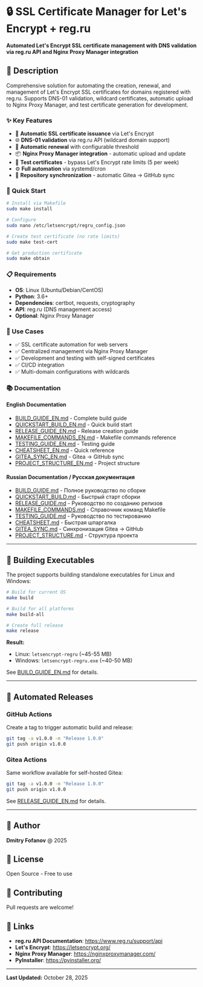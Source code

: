 # 🔒 SSL Certificate Manager for Let's Encrypt + reg.ru

**Automated Let's Encrypt SSL certificate management with DNS validation via reg.ru API and Nginx Proxy Manager integration**

## 📖 Description

Comprehensive solution for automating the creation, renewal, and management of Let's Encrypt SSL certificates for domains registered with reg.ru. Supports DNS-01 validation, wildcard certificates, automatic upload to Nginx Proxy Manager, and test certificate generation for development.

### ✨ Key Features

- 🔐 **Automatic SSL certificate issuance** via Let's Encrypt
- 🌐 **DNS-01 validation** via reg.ru API (wildcard domain support)
- 🔄 **Automatic renewal** with configurable threshold
- 📦 **Nginx Proxy Manager integration** - automatic upload and update
- 🧪 **Test certificates** - bypass Let's Encrypt rate limits (5 per week)
- ⚙️ **Full automation** via systemd/cron
- 🔀 **Repository synchronization** - automatic Gitea → GitHub sync

### 🚀 Quick Start

```bash
# Install via Makefile
sudo make install

# Configure
sudo nano /etc/letsencrypt/regru_config.json

# Create test certificate (no rate limits)
sudo make test-cert

# Get production certificate
sudo make obtain
```

### 📋 Requirements

- **OS**: Linux (Ubuntu/Debian/CentOS)
- **Python**: 3.6+
- **Dependencies**: certbot, requests, cryptography
- **API**: reg.ru (DNS management access)
- **Optional**: Nginx Proxy Manager

### 🎯 Use Cases

- ✅ SSL certificate automation for web servers
- ✅ Centralized management via Nginx Proxy Manager
- ✅ Development and testing with self-signed certificates
- ✅ CI/CD integration
- ✅ Multi-domain configurations with wildcards

### 📚 Documentation

#### English Documentation
- [BUILD_GUIDE_EN.md](../en/BUILD_GUIDE_EN.md) - Complete build guide
- [QUICKSTART_BUILD_EN.md](../en/QUICKSTART_BUILD_EN.md) - Quick build start
- [RELEASE_GUIDE_EN.md](../en/RELEASE_GUIDE_EN.md) - Release creation guide
- [MAKEFILE_COMMANDS_EN.md](../en/MAKEFILE_COMMANDS_EN.md) - Makefile commands reference
- [TESTING_GUIDE_EN.md](../en/TESTING_GUIDE_EN.md) - Testing guide
- [CHEATSHEET_EN.md](../en/CHEATSHEET_EN.md) - Quick reference
- [GITEA_SYNC_EN.md](../en/GITEA_SYNC_EN.md) - Gitea → GitHub sync
- [PROJECT_STRUCTURE_EN.md](../en/PROJECT_STRUCTURE_EN.md) - Project structure

#### Russian Documentation / Русская документация
- [BUILD_GUIDE.md](../ru/BUILD_GUIDE.md) - Полное руководство по сборке
- [QUICKSTART_BUILD.md](../ru/QUICKSTART_BUILD.md) - Быстрый старт сборки
- [RELEASE_GUIDE.md](../ru/RELEASE_GUIDE.md) - Руководство по созданию релизов
- [MAKEFILE_COMMANDS.md](../ru/MAKEFILE_COMMANDS.md) - Справочник команд Makefile
- [TESTING_GUIDE.md](../ru/TESTING_GUIDE.md) - Руководство по тестированию
- [CHEATSHEET.md](../ru/CHEATSHEET.md) - Быстрая шпаргалка
- [GITEA_SYNC.md](../ru/GITEA_SYNC.md) - Синхронизация Gitea → GitHub
- [PROJECT_STRUCTURE.md](../ru/PROJECT_STRUCTURE.md) - Структура проекта

---

## 🔨 Building Executables

The project supports building standalone executables for Linux and Windows:

```bash
# Build for current OS
make build

# Build for all platforms
make build-all

# Create full release
make release
```

**Result:**
- Linux: `letsencrypt-regru` (~45-55 MB)
- Windows: `letsencrypt-regru.exe` (~40-50 MB)

See [BUILD_GUIDE_EN.md](../en/BUILD_GUIDE_EN.md) for details.

---

## 🎯 Automated Releases

### GitHub Actions

Create a tag to trigger automatic build and release:

```bash
git tag -a v1.0.0 -m "Release 1.0.0"
git push origin v1.0.0
```

### Gitea Actions

Same workflow available for self-hosted Gitea:

```bash
git tag -a v1.0.0 -m "Release 1.0.0"
git push origin v1.0.0
```

See [RELEASE_GUIDE_EN.md](../en/RELEASE_GUIDE_EN.md) for details.

---

## 👤 Author

**Dmitry Fofanov** @ 2025

## 📄 License

Open Source - Free to use

## 🤝 Contributing

Pull requests are welcome!

## 🔗 Links

- **reg.ru API Documentation**: https://www.reg.ru/support/api
- **Let's Encrypt**: https://letsencrypt.org/
- **Nginx Proxy Manager**: https://nginxproxymanager.com/
- **PyInstaller**: https://pyinstaller.org/

---

**Last Updated:** October 28, 2025

